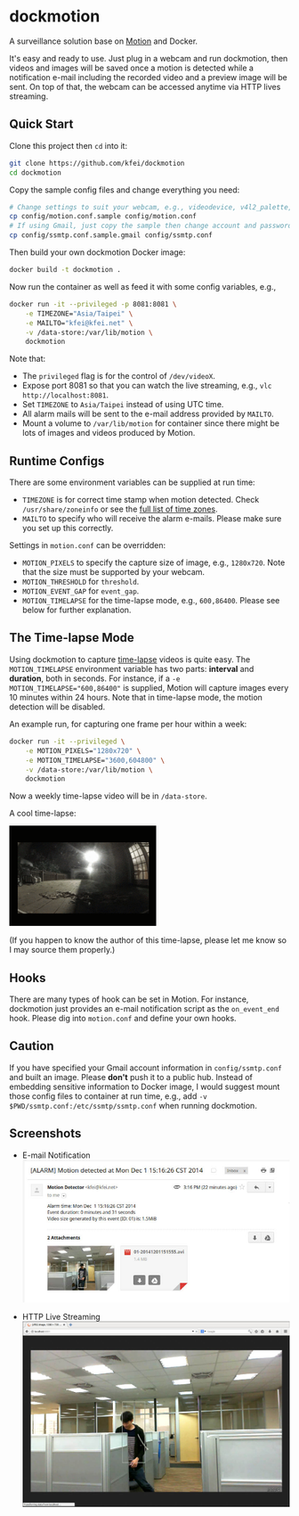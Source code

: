 # dockmotion

A surveillance solution base on
[Motion](http://www.lavrsen.dk/foswiki/bin/view/Motion/WebHome) and Docker.

It's easy and ready to use. Just plug in a webcam and run dockmotion, then
videos and images will be saved once a motion is detected while a notification
e-mail including the recorded video and a preview image will be sent. On top of
that, the webcam can be accessed anytime via HTTP lives streaming.

## Quick Start

Clone this project then `cd` into it:
```bash
git clone https://github.com/kfei/dockmotion
cd dockmotion
```

Copy the sample config files and change everything you need:
```bash
# Change settings to suit your webcam, e.g., videodevice, v4l2_palette, etc.
cp config/motion.conf.sample config/motion.conf
# If using Gmail, just copy the sample then change account and password
cp config/ssmtp.conf.sample.gmail config/ssmtp.conf
```

Then build your own dockmotion Docker image:
```bash
docker build -t dockmotion .
```

Now run the container as well as feed it with some config variables, e.g.,
```bash
docker run -it --privileged -p 8081:8081 \
    -e TIMEZONE="Asia/Taipei" \
    -e MAILTO="kfei@kfei.net" \
    -v /data-store:/var/lib/motion \
    dockmotion
```

Note that:
  - The `privileged` flag is for the control of `/dev/videoX`.
  - Expose port 8081 so that you can watch the live streaming, e.g., `vlc
    http://localhost:8081`.
  - Set `TIMEZONE` to `Asia/Taipei` instead of using UTC time.
  - All alarm mails will be sent to the e-mail address provided by `MAILTO`.
  - Mount a volume to `/var/lib/motion` for container since there might be lots
    of images and videos produced by Motion.

## Runtime Configs

There are some environment variables can be supplied at run time:
  - `TIMEZONE` is for correct time stamp when motion detected. Check
    `/usr/share/zoneinfo` or see the [full list of time
    zones](http://en.wikipedia.org/wiki/List_of_tz_database_time_zones).
  - `MAILTO` to specify who will receive the alarm e-mails. Please make sure
    you set up this correctly.

Settings in `motion.conf` can be overridden:
  - `MOTION_PIXELS` to specify the capture size of image, e.g., `1280x720`.
    Note that the size must be supported by your webcam.
  - `MOTION_THRESHOLD` for `threshold`.
  - `MOTION_EVENT_GAP` for `event_gap`.
  - `MOTION_TIMELAPSE` for the time-lapse mode, e.g., `600,86400`. Please see
    below for further explanation.

## The Time-lapse Mode

Using dockmotion to capture
[time-lapse](http://en.wikipedia.org/wiki/Time-lapse_photography) videos is
quite easy. The `MOTION_TIMELAPSE` environment variable has two parts:
**interval** and **duration**, both in seconds. For instance, if a `-e
MOTION_TIMELAPSE="600,86400"` is supplied, Motion will capture images every 10
minutes within 24 hours. Note that in time-lapse mode, the motion detection
will be disabled.

An example run, for capturing one frame per hour within a week:
```bash
docker run -it --privileged \
    -e MOTION_PIXELS="1280x720" \
    -e MOTION_TIMELAPSE="3600,604800" \
    -v /data-store:/var/lib/motion \
    dockmotion
```
Now a weekly time-lapse video will be in `/data-store`.

A cool time-lapse:

![GIF](.screenshots/timelapse.gif?raw=true)

(If you happen to know the author of this time-lapse, please let me know so I
may source them properly.)

## Hooks

There are many types of hook can be set in Motion. For instance,
dockmotion just provides an e-mail notification script as the `on_event_end`
hook. Please dig into `motion.conf` and define your own hooks.

## Caution

If you have specified your Gmail account information in `config/ssmtp.conf` and
built an image. Please **don't** push it to a public hub. Instead of embedding
sensitive information to Docker image, I would suggest mount those config files
to container at run time, e.g., add `-v $PWD/ssmtp.conf:/etc/ssmtp/ssmtp.conf`
when running dockmotion.

## Screenshots

- E-mail Notification
![Image](.screenshots/scrot1.jpg?raw=true)

- HTTP Live Streaming
![Image](.screenshots/scrot2.jpg?raw=true)
